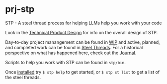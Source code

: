 # prj-stp

STP - A steel thread process for helping LLMs help you work with your code

Look in the [Technical Product Design](<./stp/eng/tpd/technical_product_design.md>) for info on the overall design of STP.

Day-to-day project manangement can be found in [WIP](<./stp/prj/wip.md>) and active, planned, and completed work can be found in [Steel Threads](<./stp/prj/st/steel_threads.md>). For a historical perspective on what has happened here, check out the [Journal](<./stp/prj/journal.md>).

Scripts to help you work with STP can be found in `stp/bin`.

Once [installed](<./stp/usr/user_guide.md#installation>) try `$ stp help` to get started, or `$ stp st list` to get a list of the steel threads.
